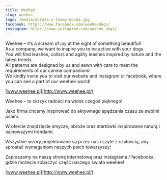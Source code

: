 ```yaml
---
title: Weehee
slug: weehee
logo: /media/obroza-z-tasmy-mocna.jpg
facebook: https://www.facebook.com/weeheedogs/
instagram: https://www.instagram.com/weehee_dogs/
---
```

Weehee – it’s a scream of joy at the sight of something beautiful!\
As a company, we want to inspire you to be active with your dogs.\
You will find leashes, collars and agility leashes inspired by nature and the latest trends.\
All patterns are designed by us and sewn with care to meet the requirements of our canine companions!\
We kindly invite you to visit our website and instagram or facebook, where you can see a part of our weehee world!

[www.weehee.pl](http://www.weehee.pl/)

Weehee – to okrzyk radości na widok czegoś pięknego!

Jako firma chcemy inspirować do aktywnego spędzania czasu ze swoimi psami.

W ofercie znajdziecie smycze, obroże oraz startówki inspirowane naturą i najnowszymi trendami.

Wszystkie wzory projektowane są przez nas i szyte z czułością, aby sprostać wymaganiom naszych psich towarzyszy!

Zapraszamy na naszą stronę internetową oraz instagrama / facebooka, gdzie możecie zobaczyć część naszego świata weehee!

[www.weehee.pl](http://www.weehee.pl/)